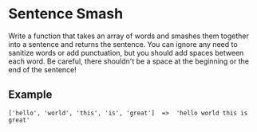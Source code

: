 # Sentence Smash

Write a function that takes an array of words and smashes them together into a sentence and returns the sentence. You can ignore any need to sanitize words or add punctuation, but you should add spaces between each word. Be careful, there shouldn't be a space at the beginning or the end of the sentence!

## Example

```
['hello', 'world', 'this', 'is', 'great']  =>  'hello world this is great'
```
